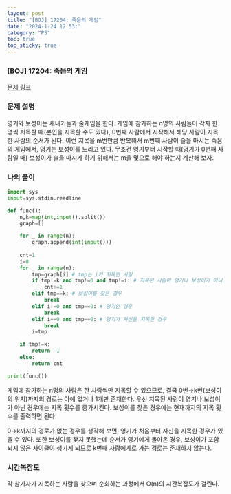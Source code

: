 ```yaml
---
layout: post
title: "[BOJ] 17204: 죽음의 게임"
date: "2024-1-24 12 53:"
category: "PS"
toc: true
toc_sticky: true
---
```

### [BOJ] 17204: 죽음의 게임

[문제 링크](https://www.acmicpc.net/problem/17204)

### 문제 설명

영기와 보성이는 새내기들과 술게임을 한다. 게임에 참가하는 n명의 사람들이 각자 한 명씩 지목할 때(본인을 지목할 수도 있다), 0번째 사람에서 시작해서 해당 사람이 지목한 사람의 순서가 된다. 이런 지목을 m번만큼 반복해서 m번째 사람이 술을 마시는 죽음의 게임에서, 영기는 보성이를 노리고 있다. 무조건 영기부터 시작할 때(영기가 0번째 사람일 때) 보성이가 술을 마시게 하기 위해서는 m을 몇으로 해야 하는지 계산해 보자. 

### 나의 풀이

```python
import sys
input=sys.stdin.readline

def func():
    n,k=map(int,input().split())
    graph=[]

    for _ in range(n):
        graph.append(int(input()))
    
    cnt=1
    i=0
    for _ in range(n):
        tmp=graph[i] # tmp는 i가 지목한 사람
        if tmp!=k and tmp!=0 and tmp!=i: # 지목된 사람이 영기나 보성이가 아니고, 자신을 지목하지 않은 경우
            cnt+=1
        elif tmp==k: # 보성이를 찾은 경우
            break
        elif i!=0 and tmp==0: # 영기인 경우
            break
        elif i==0 and tmp==0: # 영기가 자신을 지목한 경우
            break
        i=tmp

    if tmp!=k:
        return -1
    else:
        return cnt

print(func())
```

게임에 참가하는 n명의 사람은 한 사람씩만 지목할 수 있으므로, 결국 0번→k번(보성이의 위치)까지의 경로는 아예 없거나 1개만 존재한다. 우선 지목된 사람이 영기나 보성이가 아닌 경우에는 지목 횟수를 증가시킨다. 보성이를 찾은 경우에는 현재까지의 지목 횟수를 출력하면 된다. 

0→k까지의 경로가 없는 경우를 생각해 보면, 영기가 처음부터 자신을 지목한 경우가 있을 수 있다. 또한 보성이를 찾지 못했는데 순서가 영기에게 돌아온 경우, 보성이가 포함되지 않은 사이클이 생기게 되므로 k번째 사람에게로 가는 경로는 존재하지 않는다. 

### 시간복잡도

각 참가자가 지목하는 사람을 찾으며 순회하는 과정에서 O(n)의 시간복잡도가 걸린다.
